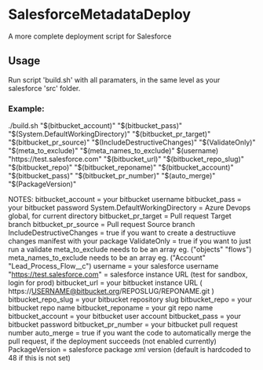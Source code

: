 # SalesforceMetadataDeploy
A more complete deployment script for Salesforce

## Usage
Run script 'build.sh' with all paramaters, in the same level as your salesforce 'src' folder.

### Example:
./build.sh "$(bitbucket_account)" "$(bitbucket_pass)" "$(System.DefaultWorkingDirectory)" "$(bitbucket_pr_target)" "$(bitbucket_pr_source)" "$(IncludeDestructiveChanges)" "$(ValidateOnly)" "$(meta_to_exclude)" "$(meta_names_to_exclude)" $(username) "https://test.salesforce.com" "$(bitbucket_url)" "$(bitbucket_repo_slug)" "$(bitbucket_repo)" "$(bitbucket_reponame)" "$(bitbucket_account)" "$(bitbucket_pass)" "$(bitbucket_pr_number)" "$(auto_merge)" "$(PackageVersion)"


NOTES:
bitbucket_account = your bitbucket username
bitbucket_pass = your bitbucket password
System.DefaultWorkingDirectory = Azure Devops global, for current directory
bitbucket_pr_target = Pull request Target branch
bitbucket_pr_source = Pull request Source branch
IncludeDestructiveChanges = true if you want to create a destructiuve changes manifest with your package
ValidateOnly = true if you want to just run a validate
meta_to_exclude needs to be an array eg. ("objects" "flows") 
meta_names_to_exclude needs to be an array eg. ("Account" "Lead_Process_Flow__c") 
username = your salesforce username 
"https://test.salesforce.com" = salesforce instance URL (test for sandbox, login for prod)
bitbucket_url = your bitbucket instance URL ( https://USERNAME@bitbucket.org/REPOSLUG/REPONAME.git )
bitbucket_repo_slug = your bitbucket repository slug
bitbucket_repo = your bitbucket repo name
bitbucket_reponame = your git repo name
bitbucket_account = your bitbucket user account
bitbucket_pass = your bitbucket password
bitbucket_pr_number = your bitbucket pull request number 
auto_merge = true if you want the code to automatically merge the pull request, if the deployment succeeds (not enabled currently)
PackageVersion = salesforce package xml version (default is hardcoded to 48 if this is not set)
